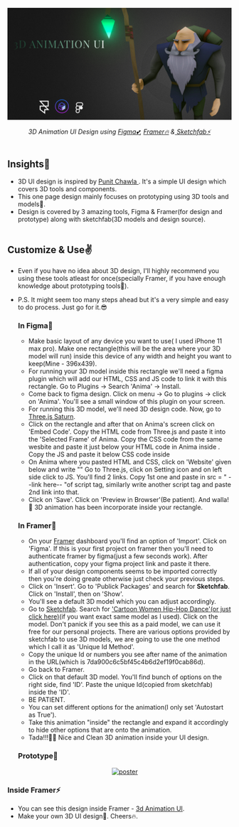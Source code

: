 <p align="center">
  <a href="https://github.com/Singh-Shivani/Hamilton_Flare">
    <img src="Poster&Gif/3D_Animation_Poster.png" alt="poster"> 
  </a>
</p>
<p align ="center"> 
<i>3D Animation UI Design using <a href="https://www.figma.com/">Figma💕</a>, <a href="https://framer.com/">Framer🔥</a> &<a href="https://sketchfab.com/"> Sketchfab⚡</a>  </i>
<br><br>

## Insights🔎
- 3D UI design is inspired by <a href="https://www.youtube.com/watch?v=xk-ihmSbtZs&t=474s">Punit Chawla </a>. It's a simple UI design which covers 3D tools and components.
- This one page design mainly focuses on prototyping using 3D tools and models🤩. 
- Design is covered by 3 amazing tools, Figma & Framer(for design and prototype) along with sketchfab(3D models and design source).
<br><br>

## Customize & Use✌️
- Even if you have no idea about 3D design, I'll highly recommend you using these tools atleast for once(specially Framer, if you have enough knowledge about prototyping tools🥳).
- P.S. It might seem too many steps ahead but it's a very simple and easy to do process. Just go for it.😎
  ### In Figma🎯
  - Make basic layout of any device you want to use( I used iPhone 11 max pro). Make one rectangle(this will be the area where your 3D model will run) inside this device of any width and height you want to keep(Mine - 396x439).
  - For running your 3D model inside this rectangle we'll need a figma plugin which will add our HTML, CSS and JS code to link it with this rectangle. Go to Plugins -> Search 'Anima' -> Install.
  - Come back to figma design. Click on menu -> Go to plugins -> click on 'Anima'. You'll see a small window of this plugin on your screen.
  - For running this 3D model, we'll need 3D design code. Now, go to <a href="https://codepen.io/elliezen/pen/yMqqWe">Three.js Saturn</a>.  
  - Click on the rectangle and after that on Anima's screen click on 'Embed Code'. Copy the HTML code from Three.js and paste it into the 'Selected Frame' of Anima. Copy the CSS code from the same wesbite and paste it just below your HTML code in Anima inside <style></style>. Copy the JS and paste it below CSS code inside <script></script>
  - On Anima where you pasted HTML and CSS, click on 'Website' given below and write "<scipt></scipt>"  Go to Three.js, click on Setting icon and on left side click to JS. You'll find 2 links. Copy 1st one and paste in src = " --link here-- "of script tag, similarly write another script tag and paste 2nd link into that.
  - Click on 'Save'. Click on 'Preview in Browser'(Be patient). And walla!🤩 3D animation has been incorporate inside your rectangle.
  
  ### In Framer🎯
  - On your <a href="https://framer.com/">Framer</a> dashboard you'll find an option of 'Import'. Click on 'Figma'. If this is your first project on framer then you'll need to authenticate framer by figma(just a few seconds work). After authentication, copy your figma project link and paste it there.
  - If all of your design components seems to be imported correctly then you're doing greate otherwise just check your previous steps.
  - Click on 'Insert'. Go to 'Publick Packages' and search for <b>Sketchfab</b>. Click on 'Install', then on 'Show'.
  - You'll see a default 3D model which you can adjust accordingly.
  - Go to <a href="https://sketchfab.com/"> Sketchfab</a>. Search for <a href="https://sketchfab.com/3d-models/cartoon-woman-hip-hop-dance-7da900c6c5bf45c4b6d2ef19f0cab86d">'Cartoon Women Hip-Hop Dance'(or just click here)</a>(if you want exact same model as I used). Click on the model. Don't panick if you see this as a paid model, we can use it free for our personal projects. There are various options provided by sketchfab to use 3D models, we are going to use the one method which I call it as 'Unique Id Method'.
  - Copy the unique Id or numbers you see after name of the animation in the URL(which is 7da900c6c5bf45c4b6d2ef19f0cab86d).
  - Go back to Framer.
  - Click on that default 3D model. You'll find bunch of options on the right side, find 'ID'. Paste the unique Id(copied from sketchfab) inside the 'ID'.
  - BE PATIENT.
  - You can set different options for the animation(I only set 'Autostart as True').
  - Take this animation "inside" the rectangle and expand it accordingly to hide other options that are onto the animation.
  - Tada!!!🕺💃 Nice and Clean 3D animation inside your UI design.
  
  ### Prototype👀
  <p align="center">
  <a href="https://github.com/Singh-Shivani/Hamilton_Flare">
    <img src="https://user-images.githubusercontent.com/47295558/101497126-a3bbcd80-3990-11eb-9794-8645119aeb4e.gif" alt="poster"> 
  </a>
</p>

### Inside Framer⚡
- You can see this design inside Framer - <a href="https://framer.com/share/pDFA9V6DGSBTTd8BvRcT/EtAshFiEO4W1zqqyj5vn4v-7%3A0094md16fctdg"> 3d Animation UI</a>.
- Make your own 3D UI design🤝. Cheers🔥.


  
  
  

  
  
  


